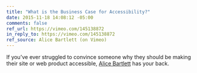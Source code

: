 ```yaml
---
title: "What is the Business Case for Accessibility?"
date: 2015-11-18 14:08:12 -05:00
comments: false
ref_url: https://vimeo.com/145138872
in_reply_to: https://vimeo.com/145138872
ref_source: Alice Bartlett (on Vimeo)
---
```


If you’ve ever struggled to convince someone why they should be making their site or web product accessible, [Alice Bartlett](https://alicebartlett.co.uk/) has your back.